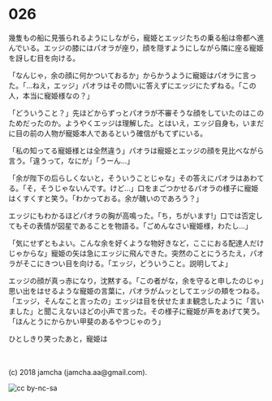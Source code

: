 # 026

幾隻もの船に見張られるようにしながら，寵姫とエッジたちの乗る船は帝都へ進んでいる。エッジの膝にはパオラが座り，顔を隠すようにしながら隣に座る寵姫を訝しむ目を向ける。  

「なんじゃ，余の顔に何かついておるか」からかうように寵姫はパオラに言った。「…ねえ，エッジ」パオラはその問いに答えずにエッジにたずねる。「この人，本当に寵姫様なの？」  

「どういうこと？」先ほどからずっとパオラが不審そうな顔をしていたのはこのためだったのか。ようやくエッジは理解した。とはいえ，エッジ自身も，いまだに目の前の人物が寵姫本人であるという確信がもてずにいる。  

「私の知ってる寵姫様とは全然違う」パオラは寵姫とエッジの顔を見比べながら言う。「違うって，なにが」「うーん…」  

「余が陛下の后らしくないと，そういうことじゃな」その答えにパオラはあわてる。「そ，そうじゃないんです。けど…」口をまごつかせるパオラの様子に寵姫はくすくすと笑う。「わかっておる。余が醜いのであろう？」  

エッジにもわかるほどパオラの胸が高鳴った。「ち，ちがいます!」口では否定してもその表情が図星であることを物語る。「ごめんなさい寵姫様，わたし…」  

「気にせずともよい。こんな余を好くような物好きなど，ここにおる配達人だけじゃからな」寵姫の矢は急にエッジに飛んできた。突然のことにうろたえ，パオラがそこにきつい目を向ける。「エッジ，どういうこと。説明してよ」  

エッジの顔が真っ赤になり，沈黙する。「この者がな，余を守ると申したのじゃ」思い出をはせるような寵姫の言葉に，パオラがムッとしてエッジの頬をつねる。「エッジ，そんなこと言ったの」エッジは目を伏せたまま観念したように「言いました」と聞こえないほどの小声で言った。その様子に寵姫が声をあげて笑う。「ほんとうにからかい甲斐のあるやつじゃのう」  

ひとしきり笑ったあと，寵姫は  

<br>  
<br>  
(c) 2018 jamcha (jamcha.aa@gmail.com).  

![cc by-nc-sa](http://i.creativecommons.org/l/by-nc-sa/4.0/88x31.png)